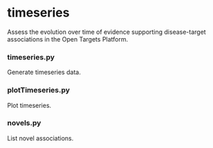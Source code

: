 # timeseries
Assess the evolution over time of evidence supporting disease-target associations in the Open Targets Platform.

### timeseries.py
Generate timeseries data.

### plotTimeseries.py
Plot timeseries.

### novels.py
List novel associations.
